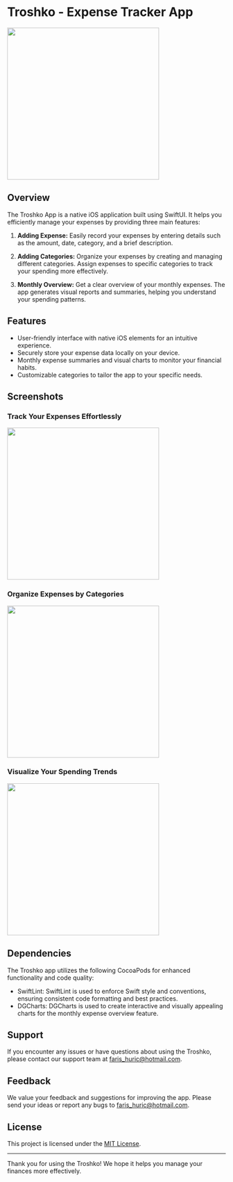 # Troshko - Expense Tracker App

<img src="https://github.com/farishuric/Troshko/assets/74626441/8449a089-5a8e-4087-9bb9-b4ec95757483" width="350">

## Overview

The Troshko App is a native iOS application built using SwiftUI. It helps you efficiently manage your expenses by providing three main features:

1. **Adding Expense:** Easily record your expenses by entering details such as the amount, date, category, and a brief description.

2. **Adding Categories:** Organize your expenses by creating and managing different categories. Assign expenses to specific categories to track your spending more effectively.

3. **Monthly Overview:** Get a clear overview of your monthly expenses. The app generates visual reports and summaries, helping you understand your spending patterns.

## Features

- User-friendly interface with native iOS elements for an intuitive experience.
- Securely store your expense data locally on your device.
- Monthly expense summaries and visual charts to monitor your financial habits.
- Customizable categories to tailor the app to your specific needs.

## Screenshots
<h3>Track Your Expenses Effortlessly</h3>
<img src="https://github.com/farishuric/Troshko/assets/74626441/f907d306-9f48-4a8e-8553-bbba92baf0f8" width="350"><br>

<h3>Organize Expenses by Categories</h3>
<img src="https://github.com/farishuric/Troshko/assets/74626441/b54188fa-94be-4230-8a71-aca936d15e32" width="350"><br>

<h3>Visualize Your Spending Trends</h3>
<img src="https://github.com/farishuric/Troshko/assets/74626441/b2230867-c888-4458-9520-435855892538" width="350">

## Dependencies

The Troshko app utilizes the following CocoaPods for enhanced functionality and code quality:
- SwiftLint: SwiftLint is used to enforce Swift style and conventions, ensuring consistent code formatting and best practices.
- DGCharts: DGCharts is used to create interactive and visually appealing charts for the monthly expense overview feature.

## Support

If you encounter any issues or have questions about using the Troshko, please contact our support team at [faris_huric@hotmail.com](mailto:faris_huric@hotmail.com).

## Feedback

We value your feedback and suggestions for improving the app. Please send your ideas or report any bugs to [faris_huric@hotmail.com](mailto:faris_huric@hotmail.com).

## License

This project is licensed under the [MIT License](LICENSE.md).

---

Thank you for using the Troshko! We hope it helps you manage your finances more effectively.

